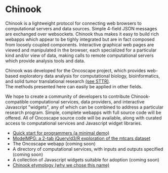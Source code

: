 # Chinook

Chinook is a lightweight protocol for connecting web browsers to computational servers and data sources.  Simple
4-field JSON messages are exchanged over websockets.  Chinook thus makes it easy to build rich webapps which appear to
be tighly integrated but are in fact composed from loosely coupled components.  Interactive graphical web pages are
viewed and manipulated in the browser, each specialized for a particular kind and/or view of data, making calls to
remote computational servers which provide analysis tools and data.

Chinook was developed for the Oncoscape project,  which provides web-based exploratory data analysis
for computational biology, bioinformatics, and solid tumor translational research [(see STTR)](http://www.sttrcancer.org).  
The methods presented here can easily be applied in other fields.

We hope to create a community of developers to contribute Chinook-compatible computational services, data providers, and
interactive Javascript "widgets", any of which can be combined to address a particular research program.  Simple,
complete webapps with full source code will be offered.  All of Oncoscape source code will be available, along with
curated access to computational services and Javascript widget libraries.


 * [Quick start for programmers (a minimal demo)](https://github.com/oncoscape/chinook/wiki/Build-and-Run-the-Simplest-Chinook-Demo)
 * [ModelMPG: a 2-tab jQuery/d3/R exploration of the mtcars dataset](https://github.com/oncoscape/chinook/wiki/Explore--a-classic-R-dataset:--mtcars)
 * The Oncoscape webapp (coming soon)
 * A directory of computational services, with inputs and outputs specified (coming soon)
 * A collection of Javascript widgets suitable for adoption (coming soon)
 * [Chinook etymology (why we chose this name)](https://github.com/oncoscape/chinook/wiki/Chinook-Etymology)

